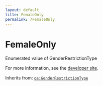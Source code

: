 ```yaml
---
layout: default
title: FemaleOnly
permalink: /FemaleOnly
---
```


# FemaleOnly
Enumerated value of GenderRestrictionType

For more information, see the [developer site](https://developer.openactive.io/data-model/types/femaleonly).

Inherits from: [`oa:GenderRestrictionType`](https://openactive.io/GenderRestrictionType)
